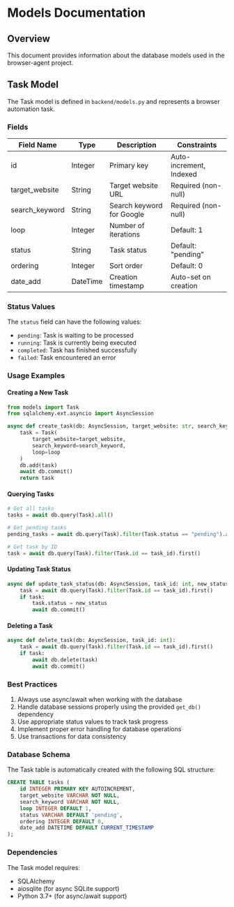 # Models Documentation

## Overview
This document provides information about the database models used in the browser-agent project.

## Task Model
The Task model is defined in `backend/models.py` and represents a browser automation task.

### Fields

| Field Name | Type | Description | Constraints |
|------------|------|-------------|-------------|
| id | Integer | Primary key | Auto-increment, Indexed |
| target_website | String | Target website URL | Required (non-null) |
| search_keyword | String | Search keyword for Google | Required (non-null) |
| loop | Integer | Number of iterations | Default: 1 |
| status | String | Task status | Default: "pending" |
| ordering | Integer | Sort order | Default: 0 |
| date_add | DateTime | Creation timestamp | Auto-set on creation |

### Status Values
The `status` field can have the following values:
- `pending`: Task is waiting to be processed
- `running`: Task is currently being executed
- `completed`: Task has finished successfully
- `failed`: Task encountered an error

### Usage Examples

#### Creating a New Task
```python
from models import Task
from sqlalchemy.ext.asyncio import AsyncSession

async def create_task(db: AsyncSession, target_website: str, search_keyword: str, loop: int = 1):
    task = Task(
        target_website=target_website,
        search_keyword=search_keyword,
        loop=loop
    )
    db.add(task)
    await db.commit()
    return task
```

#### Querying Tasks
```python
# Get all tasks
tasks = await db.query(Task).all()

# Get pending tasks
pending_tasks = await db.query(Task).filter(Task.status == "pending").all()

# Get task by ID
task = await db.query(Task).filter(Task.id == task_id).first()
```

#### Updating Task Status
```python
async def update_task_status(db: AsyncSession, task_id: int, new_status: str):
    task = await db.query(Task).filter(Task.id == task_id).first()
    if task:
        task.status = new_status
        await db.commit()
```

#### Deleting a Task
```python
async def delete_task(db: AsyncSession, task_id: int):
    task = await db.query(Task).filter(Task.id == task_id).first()
    if task:
        await db.delete(task)
        await db.commit()
```

### Best Practices
1. Always use async/await when working with the database
2. Handle database sessions properly using the provided `get_db()` dependency
3. Use appropriate status values to track task progress
4. Implement proper error handling for database operations
5. Use transactions for data consistency

### Database Schema
The Task table is automatically created with the following SQL structure:
```sql
CREATE TABLE tasks (
    id INTEGER PRIMARY KEY AUTOINCREMENT,
    target_website VARCHAR NOT NULL,
    search_keyword VARCHAR NOT NULL,
    loop INTEGER DEFAULT 1,
    status VARCHAR DEFAULT 'pending',
    ordering INTEGER DEFAULT 0,
    date_add DATETIME DEFAULT CURRENT_TIMESTAMP
);
```

### Dependencies
The Task model requires:
- SQLAlchemy
- aiosqlite (for async SQLite support)
- Python 3.7+ (for async/await support)
